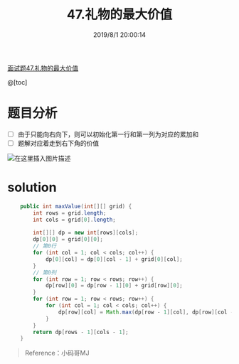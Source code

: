 ﻿---
title: 47.礼物的最大价值
categories:
- DSA
- Algorithm
- LeetCode
tags:
- dp
date: 2019/8/1 20:00:14
updated: 2020/12/10 12:00:14
---



[面试题47.礼物的最大价值](https://leetcode-cn.com/problems/li-wu-de-zui-da-jie-zhi-lcof/)

@[toc]
# 题目分析

 - [ ] 由于只能向右向下，则可以初始化第一行和第一列为对应的累加和
 - [ ] 题解对应着走到右下角的价值

![在这里插入图片描述](https://gitee.com/gaoyi-ai/image-bed/raw/master/images/20200501211005890.png)
# solution
```java
    public int maxValue(int[][] grid) {
    	int rows = grid.length;
    	int cols = grid[0].length;
    	
    	int[][] dp = new int[rows][cols];
    	dp[0][0] = grid[0][0];
    	// 第0行
    	for (int col = 1; col < cols; col++) {
			dp[0][col] = dp[0][col - 1] + grid[0][col];
		}
    	// 第0列
    	for (int row = 1; row < rows; row++) {
			dp[row][0] = dp[row - 1][0] + grid[row][0];
		}
    	for (int row = 1; row < rows; row++) {
			for (int col = 1; col < cols; col++) {
				dp[row][col] = Math.max(dp[row - 1][col], dp[row][col - 1]) + grid[row][col];
			}
		}
    	return dp[rows - 1][cols - 1];
    }
```

> Reference：小码哥MJ

